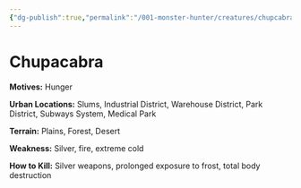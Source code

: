 ```yaml
---
{"dg-publish":true,"permalink":"/001-monster-hunter/creatures/chupcabra/"}
---
```


# Chupacabra

**Motives:** Hunger

**Urban Locations:** Slums, Industrial District, Warehouse District, Park District, Subways System, Medical Park

**Terrain:** Plains, Forest, Desert

**Weakness:** Silver, fire, extreme cold

**How to Kill:** Silver weapons, prolonged exposure to frost, total body destruction
